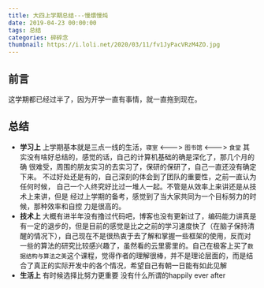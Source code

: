```yaml
---
title: 大四上学期总结---慢煨慢炖
date: 2019-04-23 00:00:00
tags: 总结
categories: 碎碎念 
thumbnail: https://i.loli.net/2020/03/11/fv1JyPacVRzM4ZO.jpg
---
```


## 前言

这学期都已经过半了，因为开学一直有事情，就一直拖到现在。

<!--more-->

## 总结

- **学习上**
  上学期基本就是三点一线的生活，`寝室` <---> `图书馆` <---> `食堂`
  其实没有啥好总结的，感觉的话，自己的计算机基础的确是深化了，那几个月的确 很难受，周围的朋友实习的去实习了，保研的保研了，自己一直还没有确定下来。
  不过好处还是有的，自己深刻的体会到了团队的重要性，之前一直认为任何时候， 自己一个人终究好比过一堆人一起。不管是从效率上来讲还是从技术上来讲，但是 经过上学期的备考，感觉到了当大家共同为一个目标努力的时候，那种效率和自控 力是很高的。
- **技术上**
  大概有进半年没有撸过代码吧，博客也没有更新过了，编码能力讲真是有一定的退步的，但是目前的感觉是比之之前的学习速度快了（在脑子保持清醒的情况下），自己现在不是很热衷于去了解和掌握一些框架的使用，反而对一些的算法的研究比较感兴趣了，虽然看的云里雾里的。自己在极客上买了`数据结构与算法之美`这个课程，觉得作者的理解很棒，并不是理论层面的，而是结合了真正的实际开发中的各个情况，希望自己有朝一日能有如此见解
- **生活上**
  有时候选择比努力更重要
  没有什么所谓的happily ever after